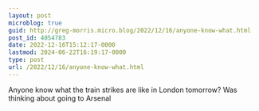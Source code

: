 ```yaml
---
layout: post
microblog: true
guid: http://greg-morris.micro.blog/2022/12/16/anyone-know-what.html
post_id: 4054783
date: 2022-12-16T15:12:17-0000
lastmod: 2024-06-22T16:19:17-0000
type: post
url: /2022/12/16/anyone-know-what.html
---
```

Anyone know what the train strikes are like in London tomorrow? Was thinking about going to Arsenal
